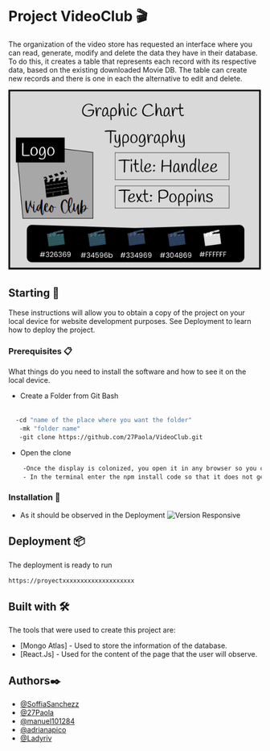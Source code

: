 # Project VideoClub 🎬

The organization of the video store has requested an interface where you can read, generate, modify and delete the data they have in their database. To do this, it creates a table that represents each record with its respective data, based on the existing downloaded Movie DB. The table can create new records and there is one in each the alternative to edit and delete. 

![GraphiChart](https://github.com/27Paola/VideoClub/blob/6787b8b052633b9ea61b29785984190867bb1f54/GraphiChart.png)

## Starting 🚀

These instructions will allow you to obtain a copy of the project on your local device for website development purposes.
See Deployment to learn how to deploy the project.

### Prerequisites 📋

What things do you need to install the software and how to see it on the local device.

- Create a Folder from Git Bash

```bash

  -cd "name of the place where you want the folder"
   -mk "folder name"
   -git clone https://github.com/27Paola/VideoClub.git
```
- Open the clone

```bash
    -Once the display is colonized, you open it in any browser so you can see the finished web page.
    - In the terminal enter the npm install code so that it does not generate errors.
```

### Installation 🔧

- As it should be observed in the Deployment
![Version Responsive]()


## Deployment 📦

The deployment is ready to run

```bash
https://proyectxxxxxxxxxxxxxxxxxxxx
```

## Built with 🛠️

The tools that were used to create this project are:

 - [Mongo Atlas] - Used to store the information of the database.
 - [React.Js] - Used for the content of the page that the user will observe.


## Authors✒️

- [@SoffiaSanchezz](https://github.com/SoffiaSanchezz)
- [@27Paola](https://github.com/27Paola)
- [@manuel101284](https://github.com/manuel101284)
- [@adrianapico](https://github.com/adrianapico)
- [@Ladyriv](https://github.com/Ladyriv)

